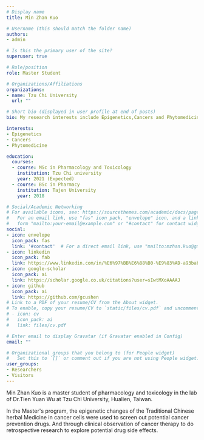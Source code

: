 ```yaml
---
# Display name
title: Min Zhan Kuo

# Username (this should match the folder name)
authors:
- admin

# Is this the primary user of the site?
superuser: true

# Role/position
role: Master Student 

# Organizations/Affiliations
organizations:
- name: Tzu Chi University
  url: ""

# Short bio (displayed in user profile at end of posts)
bio: My research interests include Epigenetics,Cancers and Phytomedicine.

interests:
- Epigenetics
- Cancers
- Phytomedicine

education:
  courses:
  - course: MSc in Pharmacology and Toxicology
    institution: Tzu Chi university
    year: 2021 (Expected)
  - course: BSc in Pharmacy
    institution: Tajen University
    year: 2018

# Social/Academic Networking
# For available icons, see: https://sourcethemes.com/academic/docs/page-builder/#icons
#   For an email link, use "fas" icon pack, "envelope" icon, and a link in the
#   form "mailto:your-email@example.com" or "#contact" for contact widget.
social:
- icon: envelope
  icon_pack: fas
  link: '#contact'  # For a direct email link, use "mailto:mzhan.kuo@gmail.com".
- icon: linkedin
  icon_pack: fab
  link: https://www.linkedin.com/in/%E6%97%BB%E6%88%B0-%E9%83%AD-a93bab118/
- icon: google-scholar
  icon_pack: ai
  link: https://scholar.google.co.uk/citations?user=sIwtMXoAAAAJ
- icon: github
  icon_pack: ai
  link: https://github.com/gcushen
# Link to a PDF of your resume/CV from the About widget.
# To enable, copy your resume/CV to `static/files/cv.pdf` and uncomment the lines below.
# - icon: cv
#   icon_pack: ai
#   link: files/cv.pdf

# Enter email to display Gravatar (if Gravatar enabled in Config)
email: ""

# Organizational groups that you belong to (for People widget)
#   Set this to `[]` or comment out if you are not using People widget.
user_groups:
- Researchers
- Visitors
---
```


Min Zhan Kuo is a master student of pharmacology and toxicology in the lab of Dr.Tien Yuan Wu at Tzu Chi University, Hualien, Taiwan. 

In the Master's program, the epigenetic changes of the Traditional Chinese herbal Medicine in cancer cells were used to screen out potential cancer prevention drugs. And through clinical observation of cancer therapy to do retrospective research to explore potential drug side effects.

